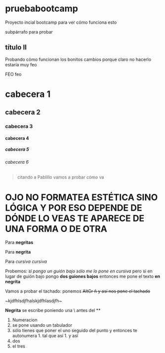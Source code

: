 # pruebabootcamp
Proyecto incial bootcamp para ver cómo funciona esto

subpárrafo para probar 

## título II

Probando cómo funcionan los bonitos cambios porque claro no hacerlo estaría muy feo

FEO feo

# cabecera 1

## cabecera 2

### cabecera 3

#### cabecera 4

##### cabecera 5

###### cabecera 6

> citando a Pablillo vamos a probar cómo va

OJO NO FORMATEA ESTÉTICA SINO LÓGICA Y POR ESO DEPENDE DE DÓNDE LO VEAS TE APARECE DE UNA FORMA O DE OTRA
=========================================================================================================

Para **negritas**

Para __negrita__

Para _cursiva_ *cursiva*

Probemos: _si pongo un guión bajo sólo me lo pone en cursiva_ pero si en lugar de guión bajo pongo __dos guiones bajos__ entonces me pone el texto __en negrita__

Vamos a probar el tachado: ponemos ~~AltGr ñ y así nos pone el tachado~~


~kjdfhlsdjfhalskjdfhlasdjfh~ 

**Negrita** se escribe poniendo una \\ antes del \**

1. Numeracion
  1. se pone usando un tabulador
  1. sólo tienes que poner el uno seguido del punto y entonces te autonumera
    1. tal que así
    1. y así
1. dos
1. el tres
